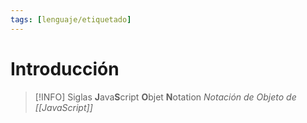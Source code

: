 ```yaml
---
tags: [lenguaje/etiquetado]
---
```


# Introducción
> [!INFO] Siglas
> **J**ava**S**cript **O**bjet **N**otation 
> *Notación de Objeto de [[JavaScript]]*
